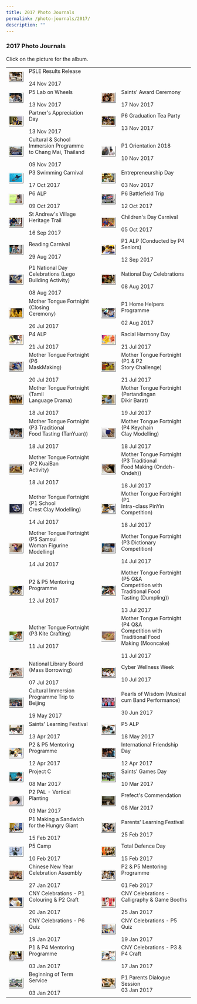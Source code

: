 ```yaml
---
title: 2017 Photo Journals
permalink: /photo-journals/2017/
description: ""
---
```

### 2017 Photo Journals

Click on the picture for the album.

|  	|  	|  	|  	|  	|
|---	|---	|---	|---	|---	|
| <a href="https://l.facebook.com/l.php?u=https%3A%2F%2Fphotos.app.goo.gl%2FYLt4SuoJDr7lwd4R2&h=ATO8fs-ngyA5BECpHaBiyT_T3d5yJuxEOw51Nwg6ijHe0r6q0HovukhM0jA8VJBrG-tvzm3omiB6tO8h-D8DwgNvgDVsdEu6kVOkeAn4spGBjoe8P1AG6yxe1JCYFlXOJsUIvT4O0A"><img style="width:99%" src="/images/pj100.png"></a>  	| PSLE Results Release<br><br>24 Nov 2017 	|   	|  	|  	|
| <a href="https://photos.app.goo.gl/cp0YO3OY8ZIUBlmI2"><img style="width:99%" src="/images/pj101.png"></a>  	| P5 Lab on Wheels<br><br>13 Nov 2017 	|   	| <a href="https://photos.app.goo.gl/kfXUe6zTTA9i4XNf2"><img style="width:99%" src="/images/pj102.png"></a>  	| Saints' Award Ceremony<br><br>17 Nov 2017<br> 	|
| <a href="https://photos.app.goo.gl/sbgyHO58CAmw1rqs1"><img style="width:99%" src="/images/pj103.png"></a>  	| Partner's Appreciation Day<br><br>13 Nov 2017 	|   	| <a href="https://photos.app.goo.gl/wRreanyeUyHqLr0J2"><img style="width:99%" src="/images/pj104.png"></a>  	| P6 Graduation Tea Party<br><br>13 Nov 2017<br> 	|
| <a href="https://photos.app.goo.gl/uc7fUHqtN47SoqMv2"><img style="width:99%" src="/images/pj105.png"></a>  	| Cultural & School Immersion Programme<br>to Chang Mai, Thailand<br><br>09 Nov 2017 	|   	| <a href="https://photos.app.goo.gl/8RQmAHhXOeCeJyfA3"><img style="width:99%" src="/images/pj106.png"></a>  	| P1 Orientation 2018<br><br>10 Nov 2017<br> 	|
| <a href="https://photos.app.goo.gl/IrkusZ1gfFhKPIDt2"><img style="width:99%" src="/images/pj107.png"></a>  	| P3 Swimming Carnival<br><br>17 Oct 2017 	|   	| <a href="https://photos.app.goo.gl/DZIxA7w4Cb7gcDri1"><img style="width:99%" src="/images/pj108.png"></a>  	| Entrepreneurship Day<br><br>03 Nov 2017<br> 	|
| <a href="https://photos.app.goo.gl/gA2NOzc6A5B5VO8h2"><img style="width:99%" src="/images/pj109.png"></a>  	| P6 ALP<br><br>09 Oct 2017 	|   	| <a href="https://photos.app.goo.gl/geaZLtWElniXYlVo1"><img style="width:99%" src="/images/pj110.png"></a>  	| P6 Battlefield Trip<br><br>12 Oct 2017<br> 	|
| <a href="https://photos.app.goo.gl/I2frTAoH6fmXjPWH2"><img style="width:99%" src="/images/pj111.png"></a>  	| St Andrew's Village Heritage Trail<br><br>16 Sep 2017 	|   	| <a href="https://photos.app.goo.gl/M6yOlmztOUU4pFC92"><img style="width:99%" src="/images/pj112.png"></a>  	| Children's Day Carnival<br><br>05 Oct 2017<br> 	|
| <a href="https://goo.gl/photos/JZJ4cKjEDs8NAacA6"><img style="width:99%" src="/images/pj113.png"></a>  	| Reading Carnival<br><br>29 Aug 2017 	|   	| <a href="https://photos.app.goo.gl/kYmFcjfNVAgt8fZt1"><img style="width:99%" src="/images/pj114.png"></a>  	| P1 ALP (Conducted by P4 Seniors)<br><br>12 Sep 2017 	|
| <a href="https://goo.gl/photos/24xhRZE14ftDu74b7"><img style="width:99%" src="/images/pj115.png"></a>  	| P1 National Day Celebrations (Lego Building Activity)<br><br>08 Aug 2017 	|   	| <a href="https://goo.gl/photos/XhXeZyVm14vTuYz4A"><img style="width:99%" src="/images/pj116.png"></a>  	| National Day Celebrations<br><br>08 Aug 2017 	|
| <a href="https://photos.app.goo.gl/yPnIDovereBJkBzQ2"><img style="width:99%" src="/images/pj117.png"></a>  	| Mother Tongue Fortnight (Closing<br>Ceremony)<br><br>26 Jul 2017 	|   	| <a href="https://goo.gl/photos/uXezQn6zembPAQmE8"><img style="width:99%" src="/images/pj118.png"></a>  	| P1 Home Helpers Programme<br><br>02 Aug 2017 	|
| <a href="https://photos.app.goo.gl/ifbqbOlhMgbjRC563"><img style="width:99%" src="/images/pj119.png"></a>  	| P4 ALP<br><br>21 Jul 2017 	|   	| <a href="https://photos.app.goo.gl/iIqelBkZXV3QdSBA2"><img style="width:99%" src="/images/pj120.png"></a>  	| Racial Harmony Day<br><br>21 Jul 2017 	|
| <a href="https://photos.app.goo.gl/AGLEeRPm9cSb1WTv1"><img style="width:99%" src="/images/pj121.png"></a>  	| Mother Tongue Fortnight (P6<br>MaskMaking)<br><br>20 Jul 2017 	|   	| <a href="https://photos.app.goo.gl/BUGspMUGcl2xrPCn2"><img style="width:99%" src="/images/pj122.png"></a>  	| Mother Tongue Fortnight (P1 & P2<br>Story Challenge)<br><br>21 Jul 2017 	|
| <a href="https://photos.app.goo.gl/cahwurVigwL9V6Ws1"><img style="width:99%" src="/images/pj123.png"></a>  	| Mother Tongue Fortnight (Tamil<br>Language Drama)<br><br>18 Jul 2017 	|   	| <a href="https://photos.app.goo.gl/hCWW73UxG7Lumnfw1"><img style="width:99%" src="/images/pj124.png"></a>  	| Mother Tongue Fortnight (Pertandingan<br>Dikir Barat)<br><br>19 Jul 2017 	|
| <a href="https://photos.app.goo.gl/6DQ6I6EfoApkWOEj1"><img style="width:99%" src="/images/pj125.png"></a>  	| Mother Tongue Fortnight (P3 Traditional<br>Food Tasting (TanYuan))<br><br>18 Jul 2017 	|   	| <a href="https://photos.app.goo.gl/6yZPAb6zo85f5cs72"><img style="width:99%" src="/images/pj126.png"></a>  	| Mother Tongue Fortnight (P4 Keychain<br>Clay Modelling)<br><br>18 Jul 2017 	|
| <a href="https://photos.app.goo.gl/fgDFs6PrLu9O5vEb2"><img style="width:99%" src="/images/pj127.png"></a>  	| Mother Tongue Fortnight (P2 KuaiBan<br>Activity)<br><br>18 Jul 2017 	|   	| <a href="https://photos.app.goo.gl/84oFpJl5gWvuhgkU2"><img style="width:99%" src="/images/pj128.png"></a>  	| Mother Tongue Fortnight (P3 Traditional<br>Food Making (Ondeh-Ondeh))<br><br>18 Jul 2017 	|
| <a href="https://photos.app.goo.gl/iw3YvNiis89xW2Fe2"><img style="width:99%" src="/images/pj129.png"></a>  	| Mother Tongue Fortnight (P1 School<br>Crest Clay Modelling)<br><br>14 Jul 2017 	|   	| <a href="https://photos.app.goo.gl/jBQykx6nLIdg5eBh1"><img style="width:99%" src="/images/pj130.png"></a>  	| Mother Tongue Fortnight (P1<br>Intra-class PinYin Competition)<br><br>18 Jul 2017 	|
| <a href="https://photos.app.goo.gl/kDAoEWlxXuxFYJ2E3"><img style="width:99%" src="/images/pj131.png"></a>  	| Mother Tongue Fortnight (P5 Samsui<br>Woman Figurine Modelling)<br><br>14 Jul 2017 	|   	| <a href="https://photos.app.goo.gl/USCLZhfFRN5QJuVN2"><img style="width:99%" src="/images/pj132.png"></a>  	| Mother Tongue Fortnight (P3 Dictionary<br>Competition)<br><br>14 Jul 2017 	|
| <a href="https://photos.app.goo.gl/JA33F6ZJ2G3J8FPp2"><img style="width:99%" src="/images/pj133.png"></a>  	| P2 & P5 Mentoring Programme<br><br>12 Jul 2017 	|   	| <a href="https://photos.app.goo.gl/C0DlWrYzj6qasTLN2"><img style="width:99%" src="/images/pj134.png"></a>  	| Mother Tongue Fortnight (P5 Q&A<br>Competition with Traditional Food<br>Tasting (Dumpling))<br><br>13 Jul 2017 	|
| <a href="https://goo.gl/photos/ZqjkBi3wbwivk7Kc7"><img style="width:99%" src="/images/pj135.png"></a>  	| Mother Tongue Fortnight (P3 Kite Crafting)<br><br>11 Jul 2017 	|   	| <a href="https://goo.gl/photos/qYLZVzLJTYnbs6M76"><img style="width:99%" src="/images/pj136.png"></a>  	| Mother Tongue Fortnight (P4 Q&A <br>Competition with Traditional Food <br>Making (Mooncake) <br><br>11 Jul 2017 	|
| <a href="https://photos.app.goo.gl/IBvgNM1hiMVVaXqx1"><img style="width:99%" src="/images/pj137.png"></a>  	| National Library Board (Mass Borrowing)<br><br>07 Jul 2017 	|   	| <a href="https://goo.gl/photos/8T6EPUFdP3pRsB8R6"><img style="width:99%" src="/images/pj138.png"></a>  	| Cyber Wellness Week<br><br>10 Jul 2017 	|
| <a href="https://goo.gl/photos/npDCJawbvxzzDK58A"><img style="width:99%" src="/images/pj139.png"></a>  	| Cultural Immersion Programme Trip to Beijing<br><br>19 May 2017 	|   	| <a href="https://goo.gl/photos/YQC17WBD1ZQc7esP9"><img style="width:99%" src="/images/pj140.png"></a>  	| Pearls of Wisdom (Musical cum Band Performance)<br><br>30 Jun 2017 	|
| <a href="https://goo.gl/photos/TzgcmZyRmnpYrmy18"><img style="width:99%" src="/images/pj141.png"></a>  	| Saints' Learning Festival<br><br>13 Apr 2017 	|   	| <a href="https://goo.gl/photos/WJisPBC5uHAPLZ649"><img style="width:99%" src="/images/pj142.png"></a>  	| P5 ALP<br><br>18 May 2017 	|
| <a href="https://goo.gl/photos/5yM56GadxE6Uddnw9"><img style="width:99%" src="/images/pj143.png"></a>  	| P2 & P5 Mentoring Programme<br><br>12 Apr 2017 	|   	| <a href="https://goo.gl/photos/n89eZjCEvzhP4XTt7"><img style="width:99%" src="/images/pj144.png"></a>  	| International Friendship Day<br><br>12 Apr 2017 	|
| <a href="https://goo.gl/photos/bMKHhRJemB6PPSkV6"><img style="width:99%" src="/images/pj145.png"></a>  	| Project C<br><br>08 Mar 2017 	|   	| <a href="https://goo.gl/photos/UjWQd1gmWGfy4ctE7"><img style="width:99%" src="/images/pj146.png"></a>  	| Saints' Games Day<br><br>10 Mar 2017 	|
| <a href="https://goo.gl/photos/DDRGH6qRrx7Vk3HS6"><img style="width:99%" src="/images/pj147.png"></a>  	| P2 PAL - Vertical Planting<br><br>03 Mar 2017 	|   	| <a href="https://goo.gl/photos/cKctaTHiVR3BGYDU6"><img style="width:99%" src="/images/pj148.png"></a>  	| Prefect's Commendation<br><br>08 Mar 2017 	|
| <a href="https://goo.gl/photos/GX81ZWrCfnCjeWeM6"><img style="width:99%" src="/images/pj149.png"></a>  	| P1 Making a Sandwich for the Hungry Giant<br><br>15 Feb 2017 	|   	| <a href="https://goo.gl/photos/v4MBoayLGK1aHs8Y6"><img style="width:99%" src="/images/pj150.png"></a>  	| Parents' Learning Festival<br><br>25 Feb 2017 	|
| <a href="https://goo.gl/photos/v7AzqsWvC1Ee8Hc29"><img style="width:99%" src="/images/pj151.png"></a>  	| P5 Camp<br><br>10 Feb 2017 	|   	| <a href="https://goo.gl/photos/FRmSzCMRyyCbdACC7"><img style="width:99%" src="/images/pj152.png"></a>  	| Total Defence Day<br><br>15 Feb 2017 	|
| <a href="https://goo.gl/photos/NxwsmNhr5EJecUuR8"><img style="width:99%" src="/images/pj153.png"></a>  	| Chinese New Year Celebration Assembly<br><br>27 Jan 2017 	|   	| <a href="https://goo.gl/photos/2xmjWApy4mxDD6vcA"><img style="width:99%" src="/images/pj154.png"></a>  	| P2 & P5 Mentoring Programme<br><br>01 Feb 2017 	|
| <a href="https://goo.gl/photos/dj4awgQD7cFLmngYA"><img style="width:99%" src="/images/pj155.png"></a>  	| CNY Celebrations -  P1 Colouring & P2 Craft<br><br>20 Jan 2017 	|   	| <a href="https://goo.gl/photos/iTLQT9QUBTGGCGnP9"><img style="width:99%" src="/images/pj156.png"></a>  	| CNY Celebrations - Calligraphy & Game Booths<br><br>25 Jan 2017 	|
| <a href="https://goo.gl/photos/7pKN4i515sYV3CHe9"><img style="width:99%" src="/images/pj157.png"></a>  	| CNY Celebrations - P6 Quiz<br><br>19 Jan 2017 	|   	| <a href="https://goo.gl/photos/buFqDXN2GAm8zFPe6"><img style="width:99%" src="/images/pj158.png"></a>  	| CNY Celebrations - P5 Quiz<br><br>19 Jan 2017 	|
| <a href="https://goo.gl/photos/J6KCCyAys3Z56vJU7"><img style="width:99%" src="/images/pj159.png"></a>  	| P1 & P4 Mentoring Programme<br><br>03 Jan 2017 	|   	| <a href="https://photos.google.com/share/AF1QipOXS-jKKmywykLOUH8i3DaH9Yc1Y9LG1N2WYWIQlHTl-iDKykbwpQjHswxN-NhIoA?key=UGd2Y2hROVJ2UVBJdWZoNERrWUxxc1d3Z3Q2U1d3"><img style="width:99%" src="/images/pj160.png"></a>  	| CNY Celebrations - P3 & P4 Craft<br><br>17 Jan 2017 	|
| <a href="https://goo.gl/photos/36X5NHRAMsUrf1Rn6"><img style="width:99%" src="/images/pj161.png"></a>  	| Beginning of Term Service<br><br>03 Jan 2017 	|  	| <a href="https://goo.gl/photos/UhoDjy6APiqqFN896"><img style="width:99%" src="/images/pj162.png"></a>  	| P1 Parents Dialogue Session<br>03 Jan 2017 	|